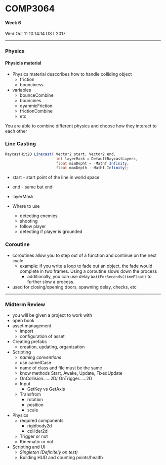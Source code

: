 # COMP3064
#### Week 6
Wed Oct 11 10:14:14 DST 2017

___

### Physics
#### Physicis material
- Physics material desccribes how to handle colliding object
  - friction 
  - bounciness 
- variables
  - bounceCombine
  - bouncines
  - dyanmicFriction
  - frictionCombine
  - etc

You are able to combine different physics and choose how they interact to each other

### Line Casting
```csharp
RaycastHit2D Linecast( Vector2 start, Vector2 end,
                       int layerMask = DefaultRaycastLayers,
					   float minDepht = -Mathf.Infinity,
					   float maxDepth - Mathf.Infinity);
```

- start - start point of the line in world space
- end - same but end
- layerMask

- Where to use
  - detecting enemies
  - shooting
  - follow player
  - detecting if player is grounded

### Coroutine
- coroutines allow you to step out of a function and continue on the next cycle
  - example: if you write a loop to fade out an object, the fade would complete in two frames. Using a coroutine slows down the process
    - additionally, you can use delay `WaitForSeconds(timeFloat)` to further slow a process.
- used for closing/opening doors, spawning delay, checks, etc

___

### Midterm Review
- you will be given a project to work with
- open book
- asset management
  - import
  - configuration of asset
- Creating prefabs
  - creation, updating, organization
- Scripting
  - *naming conventions*
  - use camelCase
  - name of class and file must be the same
  - know methods Start, Awake, Update, FixedUpdate
  - OnCollision......2D/ OnTrigger......2D
  - Input
    - GetKey vs GetAxis
  - Transfrom
    - rotation
	- position
	- scale
- Physics
  - required components
    - rigidbody2d
    - collider2d
  - Trigger or not
  - Kinematic or not
- Scripting and UI
  - *Singleton (Definitely on test)*
  - Building HUD and counting points/health
  
